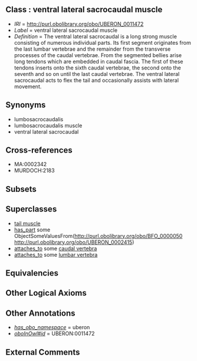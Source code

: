
## Class : ventral lateral sacrocaudal muscle

 * *IRI* = http://purl.obolibrary.org/obo/UBERON_0011472
 * *Label* = ventral lateral sacrocaudal muscle
 * *Definition* = The ventral lateral sacrocaudal is a long strong muscle consisting of numerous individual parts. Its first segment originates from the last lumbar vertebrae and the remainder from the transverse processes of the caudal vertebrae. From the segmented bellies arise long tendons which are embedded in caudal fascia. The first of these tendons inserts onto the sixth caudal vertebrae, the second onto the seventh and so on until the last caudal vertebrae. The ventral lateral sacrocaudal acts to flex the tail and occasionally assists with lateral movement.

## Synonyms

 * lumbosacrocaudalis
 * lumbosacrocaudalis muscle
 * ventral lateral sacrocaudal

## Cross-references

 * MA:0002342
 * MURDOCH:2183

## Subsets


## Superclasses

 * [tail muscle](../../UBERON/65/UBERON_0003665.md)
 * [has_part](../../BFO/51/BFO_0000051.md) some ObjectSomeValuesFrom(<http://purl.obolibrary.org/obo/BFO_0000050> <http://purl.obolibrary.org/obo/UBERON_0002415>)
 * [attaches_to](../../RO/71/RO_0002371.md) some [caudal vertebra](../../UBERON/95/UBERON_0001095.md)
 * [attaches_to](../../RO/71/RO_0002371.md) some [lumbar vertebra](../../UBERON/14/UBERON_0002414.md)

## Equivalencies


## Other Logical Axioms


## Other Annotations

 * *[has_obo_namespace](../../ce/oboInOwl#hasOBONamespace.md)* = uberon
 * *[oboInOwl#id](../../id/oboInOwl#id.md)* = UBERON:0011472

## External Comments

